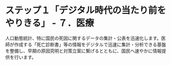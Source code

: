 # ステップ１「デジタル時代の当たり前をやりきる」 - ７．医療

人口動態統計、特に国民の死因に関するデータの集計・公表を迅速化します。医師が作成する「死亡診断書」等の情報をデジタルで迅速に集計・分析できる基盤を整備し、早期の原因究明と対策立案に繋げるとともに、国民へ速やかに情報提供を行います。
